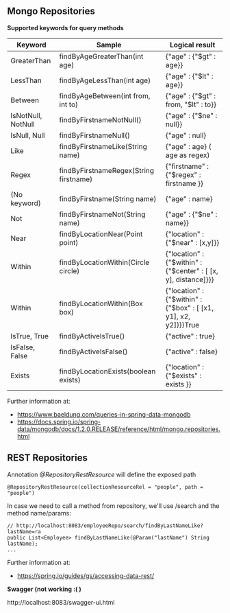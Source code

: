 
## Mongo Repositories
 
**Supported keywords for query methods**

Keyword | Sample | Logical result
--- | --- | ---
GreaterThan	| findByAgeGreaterThan(int age)	 | {"age" : {"$gt" : age}}
LessThan | findByAgeLessThan(int age) | {"age" : {"$lt" : age}}
Between | findByAgeBetween(int from, int to) | {"age" : {"$gt" : from, "$lt" : to}}
IsNotNull, NotNull | findByFirstnameNotNull() | {"age" : {"$ne" : null}}
IsNull, Null | findByFirstnameNull() | {"age" : null}
Like | findByFirstnameLike(String name) | {"age" : age} ( age as regex)
Regex |findByFirstnameRegex(String firstname) | {"firstname" : {"$regex" : firstname }}
(No keyword) | findByFirstname(String name) | {"age" : name}
Not | findByFirstnameNot(String name) | {"age" : {"$ne" : name}}
Near | findByLocationNear(Point point) | {"location" : {"$near" : [x,y]}}
Within | findByLocationWithin(Circle circle) | {"location" : {"$within" : {"$center" : [ [x, y], distance]}}}
Within | findByLocationWithin(Box box) | {"location" : {"$within" : {"$box" : [ [x1, y1], x2, y2]}}}True
IsTrue, True | findByActiveIsTrue() | {"active" : true}
IsFalse, False | findByActiveIsFalse() | {"active" : false}
Exists | findByLocationExists(boolean exists) |{"location" : {"$exists" : exists }}

Further information at:
* https://www.baeldung.com/queries-in-spring-data-mongodb
* https://docs.spring.io/spring-data/mongodb/docs/1.2.0.RELEASE/reference/html/mongo.repositories.html



## REST Repositories

Annotation _@RepositoryRestResource_ will define the exposed path
```
@RepositoryRestResource(collectionResourceRel = "people", path = "people")
```

In case we need to call a method from repository, we'll use /search and the method name/params:
```
// http://localhost:8083/employeeRepo/search/findByLastNameLike?lastName=ra
public List<Employee> findByLastNameLike(@Param("lastName") String lastName);
...
```
 
Further information at:
* https://spring.io/guides/gs/accessing-data-rest/

**Swagger (not working :( )**

http://localhost:8083/swagger-ui.html 